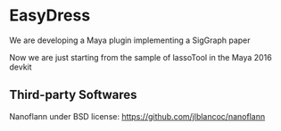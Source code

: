 # EasyDress

We are developing a Maya plugin implementing a SigGraph paper

Now we are just starting from the sample of lassoTool in the Maya 2016 devkit


## Third-party Softwares

Nanoflann under BSD license: https://github.com/jlblancoc/nanoflann